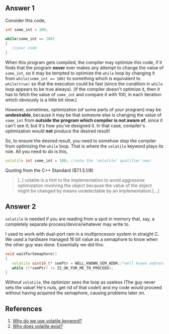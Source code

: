 ## Answer 1

Consider this code,

```c++
int some_int = 100;

while(some_int == 100)
{
   //your code
}
```

When this program gets compiled, the compiler may optimize this code, if it finds that the program **never** ever makes any attempt to change the value of `some_int`, so it may be tempted to optimize the `while` loop by changing it from `while(some_int == 100)` to something which is equivalent to `while(true)` so that the execution could be fast (since the condition in `while` loop appears to be true always). (if the compiler doesn't optimize it, then it has to fetch the value of `some_int` and compare it with 100, in each iteration which obviously is a little bit slow.)

However, sometimes, optimization (of some parts of your program) may be **undesirable**, because it may be that someone else is changing the value of `some_int` from **outside the program which compiler is not aware of**, since it can't see it; but it's how you've designed it. In that case, compiler's optimization would **not** produce the desired result!

So, to ensure the desired result, you need to somehow stop the compiler from optimizing the `while` loop. That is where the `volatile` keyword plays its role. All you need to do is this,

```c++
volatile int some_int = 100; //note the 'volatile' qualifier now!
```

Quoting from the C++ Standard ($7.1.5.1/8)

> [..] volatile is a hint to the implementation to avoid aggressive optimization involving the object because the value of the object might be changed by means undetectable by an implementation.[...]

## Answer 2

`volatile` is needed if you are reading from a spot in memory that, say, a completely separate process/device/whatever may write to.

I used to work with dual-port ram in a multiprocessor system in straight C. We used a hardware managed 16 bit value as a semaphore to know when the other guy was done. Essentially we did this:

```c++
void waitForSemaphore()
{
   volatile uint16_t* semPtr = WELL_KNOWN_SEM_ADDR;/*well known address to my semaphore*/
   while ((*semPtr) != IS_OK_FOR_ME_TO_PROCEED);
}
```

Without `volatile`, the optimizer sees the loop as useless (The guy never sets the value! He's nuts, get rid of that code!) and my code would proceed without having acquired the semaphore, causing problems later on.

## References

1. [Why do we use volatile keyword?](https://stackoverflow.com/questions/4437527/why-do-we-use-volatile-keyword)
2. [Why does volatile exist?](https://stackoverflow.com/questions/72552/why-does-volatile-exist)
